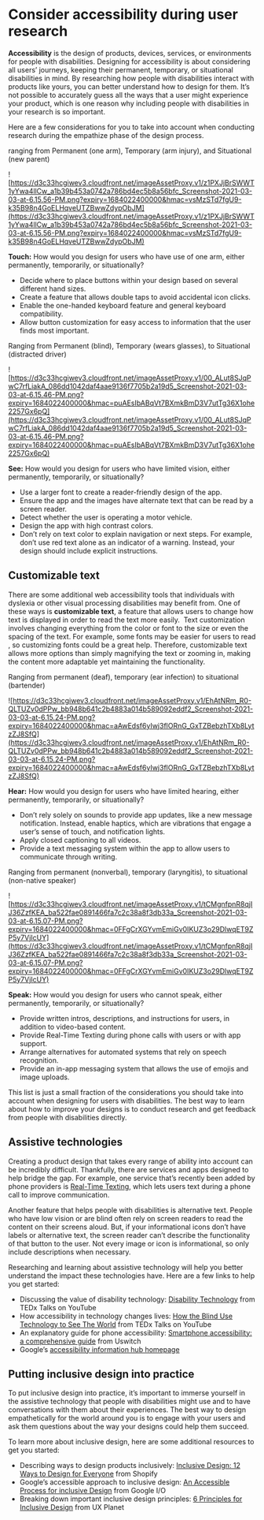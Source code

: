 # Consider accessibility during user research

**Accessibility** is the design of products, devices, services, or environments for people with disabilities. Designing for accessibility is about considering all users’ journeys, keeping their permanent, temporary, or situational disabilities in mind. By researching how people with disabilities interact with products like yours, you can better understand how to design for them. It’s not possible to accurately guess all the ways that a user might experience your product, which is one reason why including people with disabilities in your research is so important.

Here are a few considerations for you to take into account when conducting research during the empathize phase of the design process.

ranging from Permanent (one arm), Temporary (arm injury), and Situational (new parent)

![https://d3c33hcgiwev3.cloudfront.net/imageAssetProxy.v1/z1PXJjBrSWWT1yYwa4llCw_a1b39b453a0742a786bd4ec5b8a56bfc_Screenshot-2021-03-03-at-6.15.56-PM.png?expiry=1684022400000&hmac=vsMzSTd7fgU9-k35B98n4GoELHqveUTZBwwZdypObJM](https://d3c33hcgiwev3.cloudfront.net/imageAssetProxy.v1/z1PXJjBrSWWT1yYwa4llCw_a1b39b453a0742a786bd4ec5b8a56bfc_Screenshot-2021-03-03-at-6.15.56-PM.png?expiry=1684022400000&hmac=vsMzSTd7fgU9-k35B98n4GoELHqveUTZBwwZdypObJM)

**Touch:** How would you design for users who have use of one arm, either permanently, temporarily, or situationally?

- Decide where to place buttons within your design based on several different hand sizes.
- Create a feature that allows double taps to avoid accidental icon clicks.
- Enable the one-handed keyboard feature and general keyboard compatibility.
- Allow button customization for easy access to information that the user finds most important.

Ranging from Permanent (blind), Temporary (wears glasses), to Situational (distracted driver)

![https://d3c33hcgiwev3.cloudfront.net/imageAssetProxy.v1/00_ALut8SJqPwC7rfLiakA_086dd1042daf4aae9136f7705b2a19d5_Screenshot-2021-03-03-at-6.15.46-PM.png?expiry=1684022400000&hmac=puAEsIbABqVt7BXmkBmD3V7utTg36X1ohe2257Gx6pQ](https://d3c33hcgiwev3.cloudfront.net/imageAssetProxy.v1/00_ALut8SJqPwC7rfLiakA_086dd1042daf4aae9136f7705b2a19d5_Screenshot-2021-03-03-at-6.15.46-PM.png?expiry=1684022400000&hmac=puAEsIbABqVt7BXmkBmD3V7utTg36X1ohe2257Gx6pQ)

**See:** How would you design for users who have limited vision, either permanently, temporarily, or situationally?

- Use a larger font to create a reader-friendly design of the app.
- Ensure the app and the images have alternate text that can be read by a screen reader.
- Detect whether the user is operating a motor vehicle.
- Design the app with high contrast colors.
- Don’t rely on text color to explain navigation or next steps. For example, don’t use red text alone as an indicator of a warning. Instead, your design should include explicit instructions.

## **Customizable text**

There are some additional web accessibility tools that individuals with dyslexia or other visual processing disabilities may benefit from. One of these ways is **customizable text**, a feature that allows users to change how text is displayed in order to read the text more easily.  Text customization involves changing everything from the color or font to the size or even the spacing of the text. For example, some fonts may be easier for users to read , so customizing fonts could be a great help. Therefore, customizable text allows more options than simply magnifying the text or zooming in, making the content more adaptable yet maintaining the functionality.

Ranging from permanent (deaf), temporary (ear infection) to situational (bartender)

![https://d3c33hcgiwev3.cloudfront.net/imageAssetProxy.v1/EhAtNRm_R0-QLTUZv0dPPw_bb948b641c2b4883a014b589092eddf2_Screenshot-2021-03-03-at-6.15.24-PM.png?expiry=1684022400000&hmac=aAwEdsf6yIwj3flORnG_GxTZBebzhTXb8LytzZJ8SfQ](https://d3c33hcgiwev3.cloudfront.net/imageAssetProxy.v1/EhAtNRm_R0-QLTUZv0dPPw_bb948b641c2b4883a014b589092eddf2_Screenshot-2021-03-03-at-6.15.24-PM.png?expiry=1684022400000&hmac=aAwEdsf6yIwj3flORnG_GxTZBebzhTXb8LytzZJ8SfQ)

**Hear:** How would you design for users who have limited hearing, either permanently, temporarily, or situationally?

- Don’t rely solely on sounds to provide app updates, like a new message notification. Instead, enable haptics, which are vibrations that engage a user’s sense of touch, and notification lights.
- Apply closed captioning to all videos.
- Provide a text messaging system within the app to allow users to communicate through writing.

Ranging from permanent (nonverbal), temporary (laryngitis), to situational (non-native speaker)

![https://d3c33hcgiwev3.cloudfront.net/imageAssetProxy.v1/tCMgnfpnR8qjIJ36ZzfKEA_ba522fae0891466fa7c2c38a8f3db33a_Screenshot-2021-03-03-at-6.15.07-PM.png?expiry=1684022400000&hmac=0FFgCrXGYvmEmiGv0IKUZ3o29DlwqET9ZP5y7VjIcUY](https://d3c33hcgiwev3.cloudfront.net/imageAssetProxy.v1/tCMgnfpnR8qjIJ36ZzfKEA_ba522fae0891466fa7c2c38a8f3db33a_Screenshot-2021-03-03-at-6.15.07-PM.png?expiry=1684022400000&hmac=0FFgCrXGYvmEmiGv0IKUZ3o29DlwqET9ZP5y7VjIcUY)

**Speak:** How would you design for users who cannot speak, either permanently, temporarily, or situationally?

- Provide written intros, descriptions, and instructions for users, in addition to video-based content.
- Provide Real-Time Texting during phone calls with users or with app support.
- Arrange alternatives for automated systems that rely on speech recognition.
- Provide an in-app messaging system that allows the use of emojis and image uploads.

This list is just a small fraction of the considerations you should take into account when designing for users with disabilities. The best way to learn about how to improve your designs is to conduct research and get feedback from people with disabilities directly.

## **Assistive technologies**

Creating a product design that takes every range of ability into account can be incredibly difficult. Thankfully, there are services and apps designed to help bridge the gap. For example, one service that’s recently been added by phone providers is [Real-Time Texting](https://support.google.com/accessibility/android/answer/9042284?hl=en), which lets users text during a phone call to improve communication.

Another feature that helps people with disabilities is alternative text. People who have low vision or are blind often rely on screen readers to read the content on their screens aloud. But, if your informational icons don’t have labels or alternative text, the screen reader can’t describe the functionality of that button to the user. Not every image or icon is informational, so only include descriptions when necessary.

Researching and learning about assistive technology will help you better understand the impact these technologies have. Here are a few links to help you get started:

- Discussing the value of disability technology: [Disability Technology](https://www.youtube.com/watch?v=eFkhFxJZvho) from TEDx Talks on YouTube
- How accessibility in technology changes lives: [How the Blind Use Technology to See The World](https://www.youtube.com/watch?v=0EQOZRIA-nA) from TEDx Talks on YouTube
- An explanatory guide for phone accessibility: [Smartphone accessibility: a comprehensive guide](https://www.uswitch.com/mobiles/guides/smartphone-accessibility/) from Uswitch
- Google’s [accessibility information hub homepage](https://www.google.com/accessibility/)

## **Putting inclusive design into practice**

To put inclusive design into practice, it’s important to immerse yourself in the assistive technology that people with disabilities might use and to have conversations with them about their experiences. The best way to design empathetically for the world around you is to engage with your users and ask them questions about the way your designs could help them succeed.

To learn more about inclusive design, here are some additional resources to get you started:

- Describing ways to design products inclusively: [Inclusive Design: 12 Ways to Design for Everyone](https://www.shopify.com/partners/blog/inclusive-design) from Shopify
- Google’s accessible approach to inclusive design: [An Accessible Process for inclusive Design](https://www.youtube.com/watch?v=TAzkrXTGEOM&feature=emb_title) from Google I/O
- Breaking down important inclusive design principles: [6 Principles for Inclusive Design](https://uxplanet.org/6-principles-for-inclusive-design-3e9867f7f63e) from UX Planet